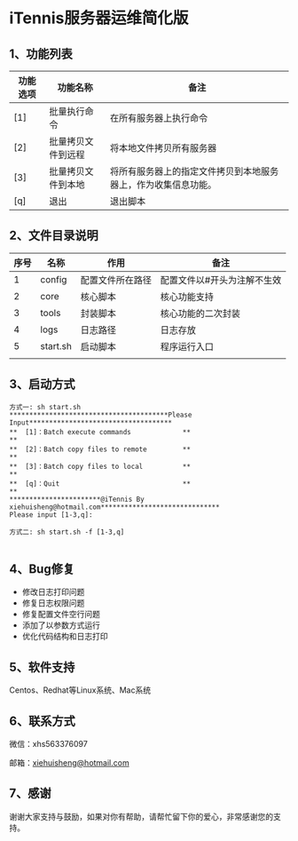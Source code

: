 # iTennis服务器运维简化版

## 1、功能列表

| 功能选项 | 功能名称           | 备注                                                         |
| -------- | ------------------ | ------------------------------------------------------------ |
| [1]      | 批量执行命令       | 在所有服务器上执行命令                                       |
| [2]      | 批量拷贝文件到远程 | 将本地文件拷贝所有服务器                                     |
| [3]      | 批量拷贝文件到本地 | 将所有服务器上的指定文件拷贝到本地服务器上，作为收集信息功能。 |
| [q]      | 退出               | 退出脚本                                                     |

## 2、文件目录说明

| 序号 | 名称     | 作用             | 备注                        |
| ---- | -------- | ---------------- | --------------------------- |
| 1    | config   | 配置文件所在路径 | 配置文件以#开头为注解不生效 |
| 2    | core     | 核心脚本         | 核心功能支持                |
| 3    | tools    | 封装脚本         | 核心功能的二次封装          |
| 4    | logs     | 日志路径         | 日志存放                    |
| 5    | start.sh | 启动脚本         | 程序运行入口                |
|      |          |                  |                             |

## 3、启动方式

```shell
方式一: sh start.sh
****************************************Please Input************************************
**  [1]：Batch execute commands             **                                        **
**  [2]：Batch copy files to remote         **                                        **
**  [3]：Batch copy files to local          **                                        **
**  [q]：Quit                               **                                        **
***********************@iTennis By xiehuisheng@hotmail.com******************************
Please input [1-3,q]: 

方式二: sh start.sh -f [1-3,q]


```

## 4、Bug修复

- 修改日志打印问题
- 修复日志权限问题
- 修复配置文件空行问题
- 添加了以参数方式运行
- 优化代码结构和日志打印

## 5、软件支持

Centos、Redhat等Linux系统、Mac系统

## 6、联系方式

微信：xhs563376097

邮箱：xiehuisheng@hotmail.com

## 7、感谢

谢谢大家支持与鼓励，如果对你有帮助，请帮忙留下你的爱心，非常感谢您的支持。